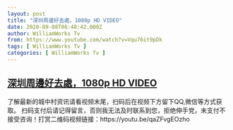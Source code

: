 ```yaml
---
layout: post
title: "深圳周邊好去處，1080p HD VIDEO"
date: 2020-09-08T06:48:42.000Z
author: WilliamWorks Tv
from: https://www.youtube.com/watch?v=Vqu76it9pDk
tags: [ WilliamWorks Tv ]
categories: [ WilliamWorks Tv ]
---
```

<!--1599547722000-->
[深圳周邊好去處，1080p HD VIDEO](https://www.youtube.com/watch?v=Vqu76it9pDk)
------

<div>
了解最新的城中村资讯请看视频末尾，扫码后在视频下方留下QQ,微信等方式获取。 扫码支付后请记得留言，否则我无法及时联系到您，拒绝伸手党，未支付不接受咨询！打赏二维码视频链接：https://youtu.be/qaZFvgEOzho
</div>
